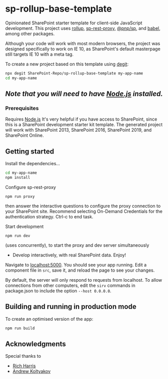 # sp-rollup-base-template
Opinionated SharePoint starter template for client-side JavaScript development. 
This project uses [rollup](https://github.com/rollup), [sp-rest-proxy](https://github.com/koltyakov/sp-rest-proxy), [@pnp/sp](https://pnp.github.io/pnpjs/sp/), and [babel](https://github.com/babel/babel), among other packages. 

Although your code will work with most modern browsers, the project was designed specifically to work on IE 10, as SharePoint's default masterpage still targets IE 10 with a meta tag.  

To create a new project based on this template using [degit](https://github.com/Rich-Harris/degit):

```bash
npx degit SharePoint-Repo/sp-rollup-base-template my-app-name
cd my-app-name
```

*Note that you will need to have [Node.js](https://nodejs.org) installed.*
---

### Prerequisites

Requires [Node.js](https://nodejs.org/)
It's very helpful if you have access to SharePoint, since this is a SharePoint development starter kit template.
The generated project will work with SharePoint 2013, SharePoint 2016, SharePoint 2019, and SharePoint Online. 

## Getting started

Install the dependencies...

```bash
cd my-app-name
npm install
```

Configure sp-rest-proxy 
````
npm run proxy
```` 
then answer the interactive questions to configure the proxy connection to your SharePoint site. Recommend selecting On-Demand Credentials for the authentication strategy. 
Ctrl-c to end task.

Start development 
````
npm run dev 
````
(uses concurrently), to start the proxy and dev server simultaneously
* Develop interactively, with real SharePoint data. Enjoy!

Navigate to [localhost:5000](http://localhost:5000). You should see your app running. Edit a component file in `src`, save it, and reload the page to see your changes.

By default, the server will only respond to requests from localhost. To allow connections from other computers, edit the `sirv` commands in package.json to include the option `--host 0.0.0.0`.


## Building and running in production mode

To create an optimised version of the app:

```bash
npm run build
```

## Acknowledgments
Special thanks to
* [Rich Harris](https://github.com/Rich-Harris)
* [Andrew Koltyakov](https://github.com/koltyakov)
